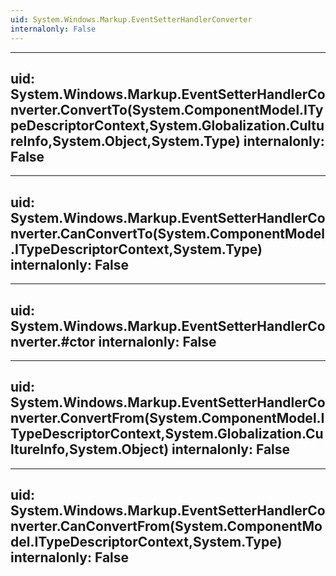 ```yaml
---
uid: System.Windows.Markup.EventSetterHandlerConverter
internalonly: False
---
```


---
uid: System.Windows.Markup.EventSetterHandlerConverter.ConvertTo(System.ComponentModel.ITypeDescriptorContext,System.Globalization.CultureInfo,System.Object,System.Type)
internalonly: False
---

---
uid: System.Windows.Markup.EventSetterHandlerConverter.CanConvertTo(System.ComponentModel.ITypeDescriptorContext,System.Type)
internalonly: False
---

---
uid: System.Windows.Markup.EventSetterHandlerConverter.#ctor
internalonly: False
---

---
uid: System.Windows.Markup.EventSetterHandlerConverter.ConvertFrom(System.ComponentModel.ITypeDescriptorContext,System.Globalization.CultureInfo,System.Object)
internalonly: False
---

---
uid: System.Windows.Markup.EventSetterHandlerConverter.CanConvertFrom(System.ComponentModel.ITypeDescriptorContext,System.Type)
internalonly: False
---
